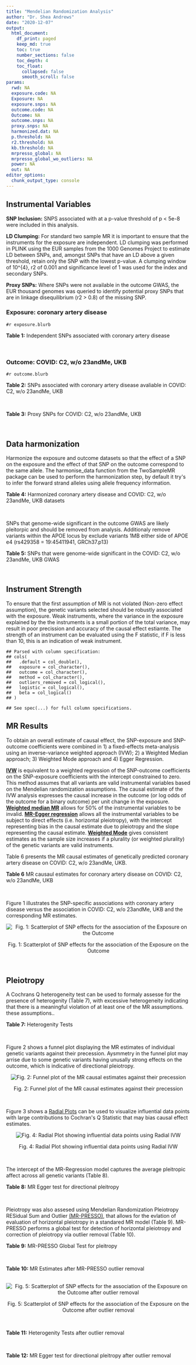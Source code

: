 ```yaml
---
title: "Mendelian Randomization Analysis"
author: "Dr. Shea Andrews"
date: "2020-12-07"
output:
  html_document:
    df_print: paged
    keep_md: true
    toc: true
    number_sections: false
    toc_depth: 4
    toc_float:
      collapsed: false
      smooth_scroll: false
params:
  rwd: NA
  exposure.code: NA
  Exposure: NA
  exposure.snps: NA
  outcome.code: NA
  Outcome: NA
  outcome.snps: NA
  proxy.snps: NA
  harmonized.dat: NA
  p.threshold: NA
  r2.threshold: NA
  kb.threshold: NA
  mrpresso_global: NA
  mrpresso_global_wo_outliers: NA
  power: NA
  out: NA
editor_options:
  chunk_output_type: console
---
```







## Instrumental Variables
**SNP Inclusion:** SNPS associated with at a p-value threshold of p < 5e-8 were included in this analysis.
<br>

**LD Clumping:** For standard two sample MR it is important to ensure that the instruments for the exposure are independent. LD clumping was performed in PLINK using the EUR samples from the 1000 Genomes Project to estimate LD between SNPs, and, amongst SNPs that have an LD above a given threshold, retain only the SNP with the lowest p-value. A clumping window of 10^{4}, r2 of 0.001 and significance level of 1 was used for the index and secondary SNPs.
<br>

**Proxy SNPs:** Where SNPs were not available in the outcome GWAS, the EUR thousand genomes was queried to identify potential proxy SNPs that are in linkage disequilibrium (r2 > 0.8) of the missing SNP.
<br>

### Exposure: coronary artery disease
`#r exposure.blurb`
<br>

**Table 1:** Independent SNPs associated with coronary artery disease
<div data-pagedtable="false">
  <script data-pagedtable-source type="application/json">
{"columns":[{"label":["SNP"],"name":[1],"type":["chr"],"align":["left"]},{"label":["CHROM"],"name":[2],"type":["dbl"],"align":["right"]},{"label":["POS"],"name":[3],"type":["dbl"],"align":["right"]},{"label":["REF"],"name":[4],"type":["chr"],"align":["left"]},{"label":["ALT"],"name":[5],"type":["chr"],"align":["left"]},{"label":["AF"],"name":[6],"type":["dbl"],"align":["right"]},{"label":["BETA"],"name":[7],"type":["dbl"],"align":["right"]},{"label":["SE"],"name":[8],"type":["dbl"],"align":["right"]},{"label":["Z"],"name":[9],"type":["dbl"],"align":["right"]},{"label":["P"],"name":[10],"type":["dbl"],"align":["right"]},{"label":["N"],"name":[11],"type":["dbl"],"align":["right"]},{"label":["TRAIT"],"name":[12],"type":["chr"],"align":["left"]}],"data":[{"1":"rs9970807","2":"1","3":"56965664","4":"C","5":"T","6":"0.084903","7":"-0.125750","8":"0.0166950","9":"-7.532200","10":"5.00e-14","11":"184305","12":"coronary_artery_disease"},{"1":"rs7528419","2":"1","3":"109817192","4":"A","5":"G","6":"0.214180","7":"-0.114530","8":"0.0114820","9":"-9.974740","10":"1.97e-23","11":"184305","12":"coronary_artery_disease"},{"1":"rs6689306","2":"1","3":"154395946","4":"A","5":"G","6":"0.552455","7":"-0.056012","8":"0.0094061","9":"-5.954859","10":"2.60e-09","11":"184305","12":"coronary_artery_disease"},{"1":"rs67180937","2":"1","3":"222823743","4":"T","5":"G","6":"0.663052","7":"0.078807","8":"0.0110551","9":"7.128565","10":"1.01e-12","11":"184305","12":"coronary_artery_disease"},{"1":"rs16986953","2":"2","3":"19942473","4":"G","5":"A","6":"0.104706","7":"0.085160","8":"0.0150265","9":"5.667320","10":"1.45e-08","11":"184305","12":"coronary_artery_disease"},{"1":"rs515135","2":"2","3":"21286057","4":"T","5":"C","6":"0.791985","7":"0.067499","8":"0.0121924","9":"5.536154","10":"3.09e-08","11":"184305","12":"coronary_artery_disease"},{"1":"rs7568458","2":"2","3":"85788175","4":"T","5":"A","6":"0.448518","7":"0.059618","8":"0.0095093","9":"6.269440","10":"3.62e-10","11":"184305","12":"coronary_artery_disease"},{"1":"rs17678683","2":"2","3":"145286559","4":"T","5":"G","6":"0.087681","7":"0.098786","8":"0.0166548","9":"5.931380","10":"3.00e-09","11":"184305","12":"coronary_artery_disease"},{"1":"rs115654617","2":"2","3":"203893999","4":"C","5":"A","6":"0.106962","7":"0.137846","8":"0.0158314","9":"8.707130","10":"3.12e-18","11":"184305","12":"coronary_artery_disease"},{"1":"rs1199338","2":"3","3":"138087467","4":"A","5":"C","6":"0.161866","7":"0.073596","8":"0.0124987","9":"5.888290","10":"3.90e-09","11":"184305","12":"coronary_artery_disease"},{"1":"rs17087335","2":"4","3":"57838583","4":"G","5":"T","6":"0.214637","7":"0.060764","8":"0.0111159","9":"5.466400","10":"4.59e-08","11":"184305","12":"coronary_artery_disease"},{"1":"rs4593108","2":"4","3":"148281001","4":"C","5":"G","6":"0.204651","7":"-0.070830","8":"0.0115558","9":"-6.129390","10":"8.82e-10","11":"184305","12":"coronary_artery_disease"},{"1":"rs9349379","2":"6","3":"12903957","4":"A","5":"G","6":"0.431606","7":"0.131836","8":"0.0096527","9":"13.657900","10":"1.81e-42","11":"184305","12":"coronary_artery_disease"},{"1":"rs56336142","2":"6","3":"39134099","4":"T","5":"C","6":"0.192738","7":"-0.066813","8":"0.0118763","9":"-5.625740","10":"1.85e-08","11":"184305","12":"coronary_artery_disease"},{"1":"rs12202017","2":"6","3":"134173151","4":"A","5":"G","6":"0.300047","7":"-0.066813","8":"0.0099612","9":"-6.707320","10":"1.98e-11","11":"184305","12":"coronary_artery_disease"},{"1":"rs9457927","2":"6","3":"160910282","4":"A","5":"G","6":"0.018743","7":"0.357354","8":"0.0373549","9":"9.566460","10":"1.11e-21","11":"184305","12":"coronary_artery_disease"},{"1":"rs55730499","2":"6","3":"161005610","4":"C","5":"T","6":"0.056243","7":"0.316641","8":"0.0242403","9":"13.062600","10":"5.39e-39","11":"184305","12":"coronary_artery_disease"},{"1":"rs2107595","2":"7","3":"19049388","4":"G","5":"A","6":"0.200470","7":"0.073415","8":"0.0112951","9":"6.499720","10":"8.05e-11","11":"184305","12":"coronary_artery_disease"},{"1":"rs11556924","2":"7","3":"129663496","4":"C","5":"T","6":"0.313325","7":"-0.072569","8":"0.0110605","9":"-6.561100","10":"5.34e-11","11":"184305","12":"coronary_artery_disease"},{"1":"rs3918226","2":"7","3":"150690176","4":"C","5":"T","6":"0.064515","7":"0.133315","8":"0.0221275","9":"6.024860","10":"1.69e-09","11":"184305","12":"coronary_artery_disease"},{"1":"rs2891168","2":"9","3":"22098619","4":"A","5":"G","6":"0.488668","7":"0.193401","8":"0.0091877","9":"21.050000","10":"2.29e-98","11":"184305","12":"coronary_artery_disease"},{"1":"rs2519093","2":"9","3":"136141870","4":"C","5":"T","6":"0.190872","7":"0.079704","8":"0.0117524","9":"6.781930","10":"1.19e-11","11":"184305","12":"coronary_artery_disease"},{"1":"rs2487928","2":"10","3":"30323892","4":"G","5":"A","6":"0.418221","7":"0.062633","8":"0.0095049","9":"6.589550","10":"4.41e-11","11":"184305","12":"coronary_artery_disease"},{"1":"rs1870634","2":"10","3":"44480811","4":"T","5":"G","6":"0.637485","7":"0.075878","8":"0.0097113","9":"7.813372","10":"5.55e-15","11":"184305","12":"coronary_artery_disease"},{"1":"rs1412444","2":"10","3":"91002927","4":"C","5":"T","6":"0.369131","7":"0.066812","8":"0.0096809","9":"6.901420","10":"5.15e-12","11":"184305","12":"coronary_artery_disease"},{"1":"rs11191416","2":"10","3":"104604916","4":"T","5":"G","6":"0.127470","7":"-0.079249","8":"0.0135252","9":"-5.859360","10":"4.65e-09","11":"184305","12":"coronary_artery_disease"},{"1":"rs10840293","2":"11","3":"9751196","4":"G","5":"A","6":"0.549821","7":"0.054714","8":"0.0096190","9":"5.688117","10":"1.28e-08","11":"184305","12":"coronary_artery_disease"},{"1":"rs2128739","2":"11","3":"103673277","4":"A","5":"C","6":"0.676464","7":"-0.065565","8":"0.0100568","9":"-6.519469","10":"7.05e-11","11":"184305","12":"coronary_artery_disease"},{"1":"rs2681472","2":"12","3":"90008959","4":"A","5":"G","6":"0.201306","7":"0.074114","8":"0.0113331","9":"6.539610","10":"6.17e-11","11":"184305","12":"coronary_artery_disease"},{"1":"rs11065979","2":"12","3":"112059557","4":"C","5":"T","6":"0.365499","7":"0.068556","8":"0.0107672","9":"6.367110","10":"1.93e-10","11":"184305","12":"coronary_artery_disease"},{"1":"rs11838776","2":"13","3":"111040681","4":"G","5":"A","6":"0.263277","7":"0.068566","8":"0.0107552","9":"6.375150","10":"1.83e-10","11":"184305","12":"coronary_artery_disease"},{"1":"rs10139550","2":"14","3":"100145710","4":"C","5":"G","6":"0.423033","7":"0.055380","8":"0.0097569","9":"5.675980","10":"1.38e-08","11":"184305","12":"coronary_artery_disease"},{"1":"rs56062135","2":"15","3":"67455630","4":"C","5":"T","6":"0.205729","7":"-0.069743","8":"0.0118937","9":"-5.863860","10":"4.52e-09","11":"184305","12":"coronary_artery_disease"},{"1":"rs4468572","2":"15","3":"79124475","4":"T","5":"C","6":"0.585831","7":"0.077234","8":"0.0095277","9":"8.106259","10":"4.44e-16","11":"184305","12":"coronary_artery_disease"},{"1":"rs8042271","2":"15","3":"89574218","4":"G","5":"A","6":"0.097718","7":"-0.096711","8":"0.0175662","9":"-5.505516","10":"3.68e-08","11":"184305","12":"coronary_artery_disease"},{"1":"rs7212798","2":"17","3":"59013488","4":"T","5":"C","6":"0.146516","7":"0.079961","8":"0.0142216","9":"5.622500","10":"1.88e-08","11":"184305","12":"coronary_artery_disease"},{"1":"rs663129","2":"18","3":"57838401","4":"G","5":"A","6":"0.256835","7":"0.058163","8":"0.0105173","9":"5.530220","10":"3.20e-08","11":"184305","12":"coronary_artery_disease"},{"1":"rs56289821","2":"19","3":"11188247","4":"G","5":"A","6":"0.100378","7":"-0.133610","8":"0.0170415","9":"-7.840270","10":"4.44e-15","11":"184305","12":"coronary_artery_disease"},{"1":"rs4420638","2":"19","3":"45422946","4":"A","5":"G","6":"0.166036","7":"0.091906","8":"0.0140977","9":"6.519220","10":"7.07e-11","11":"184305","12":"coronary_artery_disease"},{"1":"rs28451064","2":"21","3":"35593827","4":"G","5":"A","6":"0.121186","7":"0.127571","8":"0.0159520","9":"7.997180","10":"1.33e-15","11":"184305","12":"coronary_artery_disease"},{"1":"rs180803","2":"22","3":"24658858","4":"G","5":"T","6":"0.029268","7":"-0.180923","8":"0.0283062","9":"-6.391639","10":"1.64e-10","11":"184305","12":"coronary_artery_disease"}],"options":{"columns":{"min":{},"max":[10]},"rows":{"min":[10],"max":[10]},"pages":{}}}
  </script>
</div>
<br>

### Outcome: COVID: C2, w/o 23andMe, UKB
`#r outcome.blurb`
<br>

**Table 2:** SNPs associated with coronary artery disease avaliable in COVID: C2, w/o 23andMe, UKB
<div data-pagedtable="false">
  <script data-pagedtable-source type="application/json">
{"columns":[{"label":["SNP"],"name":[1],"type":["chr"],"align":["left"]},{"label":["CHROM"],"name":[2],"type":["dbl"],"align":["right"]},{"label":["POS"],"name":[3],"type":["dbl"],"align":["right"]},{"label":["REF"],"name":[4],"type":["chr"],"align":["left"]},{"label":["ALT"],"name":[5],"type":["chr"],"align":["left"]},{"label":["AF"],"name":[6],"type":["dbl"],"align":["right"]},{"label":["BETA"],"name":[7],"type":["dbl"],"align":["right"]},{"label":["SE"],"name":[8],"type":["dbl"],"align":["right"]},{"label":["Z"],"name":[9],"type":["dbl"],"align":["right"]},{"label":["P"],"name":[10],"type":["dbl"],"align":["right"]},{"label":["N"],"name":[11],"type":["dbl"],"align":["right"]},{"label":["TRAIT"],"name":[12],"type":["chr"],"align":["left"]}],"data":[{"1":"rs9970807","2":"1","3":"56965664","4":"C","5":"T","6":"0.09998","7":"-0.00433550","8":"0.026720","9":"-0.16225674","10":"0.871100","11":"926803","12":"covid_vs._population__eur_w/o_23andMe__ukbb"},{"1":"rs7528419","2":"1","3":"109817192","4":"A","5":"G","6":"0.22330","7":"0.00671750","8":"0.018635","9":"0.36047760","10":"0.718500","11":"926803","12":"covid_vs._population__eur_w/o_23andMe__ukbb"},{"1":"rs6689306","2":"1","3":"154395946","4":"A","5":"G","6":"0.56140","7":"-0.00652460","8":"0.016886","9":"-0.38639109","10":"0.699200","11":"911128","12":"covid_vs._population__eur_w/o_23andMe__ukbb"},{"1":"rs67180937","2":"1","3":"222823743","4":"T","5":"G","6":"0.70220","7":"0.02084900","8":"0.021315","9":"0.97813746","10":"0.328000","11":"258678","12":"covid_vs._population__eur_w/o_23andMe__ukbb"},{"1":"rs16986953","2":"2","3":"19942473","4":"G","5":"A","6":"0.07599","7":"-0.00916710","8":"0.029535","9":"-0.31038090","10":"0.756300","11":"926803","12":"covid_vs._population__eur_w/o_23andMe__ukbb"},{"1":"rs515135","2":"2","3":"21286057","4":"T","5":"C","6":"0.81800","7":"-0.00400200","8":"0.021125","9":"-0.18944379","10":"0.849700","11":"916747","12":"covid_vs._population__eur_w/o_23andMe__ukbb"},{"1":"rs7568458","2":"2","3":"85788175","4":"T","5":"A","6":"0.44460","7":"-0.02629400","8":"0.015435","9":"-1.70353094","10":"0.088460","11":"926802","12":"covid_vs._population__eur_w/o_23andMe__ukbb"},{"1":"rs17678683","2":"2","3":"145286559","4":"T","5":"G","6":"0.10840","7":"-0.01122300","8":"0.026495","9":"-0.42358936","10":"0.671900","11":"927103","12":"covid_vs._population__eur_w/o_23andMe__ukbb"},{"1":"rs115654617","2":"2","3":"203893999","4":"C","5":"A","6":"0.12830","7":"0.01329900","8":"0.022832","9":"0.58247197","10":"0.560200","11":"927103","12":"covid_vs._population__eur_w/o_23andMe__ukbb"},{"1":"rs1199338","2":"3","3":"138087467","4":"A","5":"C","6":"0.16320","7":"0.02135300","8":"0.020860","9":"1.02363375","10":"0.306000","11":"926803","12":"covid_vs._population__eur_w/o_23andMe__ukbb"},{"1":"rs17087335","2":"4","3":"57838583","4":"G","5":"T","6":"0.21790","7":"0.03326200","8":"0.019319","9":"1.72172473","10":"0.085120","11":"926803","12":"covid_vs._population__eur_w/o_23andMe__ukbb"},{"1":"rs4593108","2":"4","3":"148281001","4":"C","5":"G","6":"0.18230","7":"-0.02660700","8":"0.022043","9":"-1.20704986","10":"0.227400","11":"916747","12":"covid_vs._population__eur_w/o_23andMe__ukbb"},{"1":"rs9349379","2":"6","3":"12903957","4":"A","5":"G","6":"0.42530","7":"-0.01269600","8":"0.015603","9":"-0.81368968","10":"0.415900","11":"926803","12":"covid_vs._population__eur_w/o_23andMe__ukbb"},{"1":"rs56336142","2":"6","3":"39134099","4":"T","5":"C","6":"0.23370","7":"-0.03217900","8":"0.020365","9":"-1.58011294","10":"0.114100","11":"916745","12":"covid_vs._population__eur_w/o_23andMe__ukbb"},{"1":"rs12202017","2":"6","3":"134173151","4":"A","5":"G","6":"0.26450","7":"-0.02044300","8":"0.020231","9":"-1.01047897","10":"0.312300","11":"907627","12":"covid_vs._population__eur_w/o_23andMe__ukbb"},{"1":"rs9457927","2":"6","3":"160910282","4":"A","5":"G","6":"0.02767","7":"0.07692000","8":"0.066226","9":"1.16147737","10":"0.245400","11":"916083","12":"covid_vs._population__eur_w/o_23andMe__ukbb"},{"1":"rs55730499","2":"6","3":"161005610","4":"C","5":"T","6":"0.06955","7":"-0.03579400","8":"0.031338","9":"-1.14219159","10":"0.253400","11":"927103","12":"covid_vs._population__eur_w/o_23andMe__ukbb"},{"1":"rs2107595","2":"7","3":"19049388","4":"G","5":"A","6":"0.18300","7":"0.01880600","8":"0.023858","9":"0.78824713","10":"0.430600","11":"907627","12":"covid_vs._population__eur_w/o_23andMe__ukbb"},{"1":"rs11556924","2":"7","3":"129663496","4":"C","5":"T","6":"0.35890","7":"-0.03399800","8":"0.015810","9":"-2.15041113","10":"0.031520","11":"926803","12":"covid_vs._population__eur_w/o_23andMe__ukbb"},{"1":"rs3918226","2":"7","3":"150690176","4":"C","5":"T","6":"0.08830","7":"0.00724560","8":"0.029881","9":"0.24248184","10":"0.808400","11":"916747","12":"covid_vs._population__eur_w/o_23andMe__ukbb"},{"1":"rs2891168","2":"9","3":"22098619","4":"A","5":"G","6":"0.45490","7":"0.00267460","8":"0.015357","9":"0.17416162","10":"0.861700","11":"926803","12":"covid_vs._population__eur_w/o_23andMe__ukbb"},{"1":"rs2519093","2":"9","3":"136141870","4":"C","5":"T","6":"0.18290","7":"0.07509800","8":"0.021096","9":"3.55982000","10":"0.000371","11":"911350","12":"covid_vs._population__eur_w/o_23andMe__ukbb"},{"1":"rs2487928","2":"10","3":"30323892","4":"G","5":"A","6":"0.45640","7":"-0.00093731","8":"0.016610","9":"-0.05643046","10":"0.955000","11":"916747","12":"covid_vs._population__eur_w/o_23andMe__ukbb"},{"1":"rs1870634","2":"10","3":"44480811","4":"T","5":"G","6":"0.67390","7":"0.00250630","8":"0.016369","9":"0.15311259","10":"0.878300","11":"927103","12":"covid_vs._population__eur_w/o_23andMe__ukbb"},{"1":"rs1412444","2":"10","3":"91002927","4":"C","5":"T","6":"0.37050","7":"0.00525240","8":"0.016143","9":"0.32536703","10":"0.744900","11":"926803","12":"covid_vs._population__eur_w/o_23andMe__ukbb"},{"1":"rs11191416","2":"10","3":"104604916","4":"T","5":"G","6":"0.11030","7":"-0.02605300","8":"0.027892","9":"-0.93406712","10":"0.350300","11":"917683","12":"covid_vs._population__eur_w/o_23andMe__ukbb"},{"1":"rs10840293","2":"11","3":"9751196","4":"G","5":"A","6":"0.59850","7":"0.03900300","8":"0.018575","9":"2.09975774","10":"0.035750","11":"907627","12":"covid_vs._population__eur_w/o_23andMe__ukbb"},{"1":"rs2128739","2":"11","3":"103673277","4":"A","5":"C","6":"0.73870","7":"0.00956740","8":"0.017128","9":"0.55858244","10":"0.576400","11":"926803","12":"covid_vs._population__eur_w/o_23andMe__ukbb"},{"1":"rs2681472","2":"12","3":"90008959","4":"A","5":"G","6":"0.15290","7":"-0.02029400","8":"0.020427","9":"-0.99348901","10":"0.320500","11":"926803","12":"covid_vs._population__eur_w/o_23andMe__ukbb"},{"1":"rs11065979","2":"12","3":"112059557","4":"C","5":"T","6":"0.39630","7":"-0.02148100","8":"0.016947","9":"-1.26753998","10":"0.205000","11":"916747","12":"covid_vs._population__eur_w/o_23andMe__ukbb"},{"1":"rs11838776","2":"13","3":"111040681","4":"G","5":"A","6":"0.28360","7":"-0.01189000","8":"0.020104","9":"-0.59142459","10":"0.554300","11":"907627","12":"covid_vs._population__eur_w/o_23andMe__ukbb"},{"1":"rs10139550","2":"14","3":"100145710","4":"C","5":"G","6":"0.43770","7":"-0.01170200","8":"0.016637","9":"-0.70337200","10":"0.481800","11":"916747","12":"covid_vs._population__eur_w/o_23andMe__ukbb"},{"1":"rs56062135","2":"15","3":"67455630","4":"C","5":"T","6":"0.24930","7":"-0.00226420","8":"0.019382","9":"-0.11681973","10":"0.907000","11":"917683","12":"covid_vs._population__eur_w/o_23andMe__ukbb"},{"1":"rs4468572","2":"15","3":"79124475","4":"T","5":"C","6":"0.61020","7":"0.01942700","8":"0.016756","9":"1.15940559","10":"0.246300","11":"916747","12":"covid_vs._population__eur_w/o_23andMe__ukbb"},{"1":"rs8042271","2":"15","3":"89574218","4":"G","5":"A","6":"0.08793","7":"-0.00597310","8":"0.039110","9":"-0.15272565","10":"0.878600","11":"916747","12":"covid_vs._population__eur_w/o_23andMe__ukbb"},{"1":"rs7212798","2":"17","3":"59013488","4":"T","5":"C","6":"0.15570","7":"-0.00707320","8":"0.028327","9":"-0.24969817","10":"0.802800","11":"729844","12":"covid_vs._population__eur_w/o_23andMe__ukbb"},{"1":"rs663129","2":"18","3":"57838401","4":"G","5":"A","6":"0.22590","7":"0.00574010","8":"0.018125","9":"0.31669517","10":"0.751500","11":"926139","12":"covid_vs._population__eur_w/o_23andMe__ukbb"},{"1":"rs56289821","2":"19","3":"11188247","4":"G","5":"A","6":"0.10890","7":"-0.02278800","8":"0.024113","9":"-0.94505039","10":"0.344600","11":"927103","12":"covid_vs._population__eur_w/o_23andMe__ukbb"},{"1":"rs4420638","2":"19","3":"45422946","4":"A","5":"G","6":"0.21640","7":"-0.00067657","8":"0.020050","9":"-0.03374414","10":"0.973100","11":"926803","12":"covid_vs._population__eur_w/o_23andMe__ukbb"},{"1":"rs28451064","2":"21","3":"35593827","4":"G","5":"A","6":"0.14640","7":"-0.03034600","8":"0.025284","9":"-1.20020566","10":"0.230100","11":"916747","12":"covid_vs._population__eur_w/o_23andMe__ukbb"},{"1":"rs180803","2":"NA","3":"NA","4":"NA","5":"NA","6":"NA","7":"NA","8":"NA","9":"NA","10":"NA","11":"NA","12":"NA"}],"options":{"columns":{"min":{},"max":[10]},"rows":{"min":[10],"max":[10]},"pages":{}}}
  </script>
</div>
<br>

**Table 3:** Proxy SNPs for COVID: C2, w/o 23andMe, UKB
<div data-pagedtable="false">
  <script data-pagedtable-source type="application/json">
{"columns":[{"label":["target_snp"],"name":[1],"type":["chr"],"align":["left"]},{"label":["proxy_snp"],"name":[2],"type":["chr"],"align":["left"]},{"label":["ld.r2"],"name":[3],"type":["dbl"],"align":["right"]},{"label":["Dprime"],"name":[4],"type":["dbl"],"align":["right"]},{"label":["PHASE"],"name":[5],"type":["chr"],"align":["left"]},{"label":["X12"],"name":[6],"type":["lgl"],"align":["right"]},{"label":["CHROM"],"name":[7],"type":["dbl"],"align":["right"]},{"label":["POS"],"name":[8],"type":["dbl"],"align":["right"]},{"label":["REF.proxy"],"name":[9],"type":["lgl"],"align":["right"]},{"label":["ALT.proxy"],"name":[10],"type":["chr"],"align":["left"]},{"label":["AF"],"name":[11],"type":["dbl"],"align":["right"]},{"label":["BETA"],"name":[12],"type":["dbl"],"align":["right"]},{"label":["SE"],"name":[13],"type":["dbl"],"align":["right"]},{"label":["Z"],"name":[14],"type":["dbl"],"align":["right"]},{"label":["P"],"name":[15],"type":["dbl"],"align":["right"]},{"label":["N"],"name":[16],"type":["dbl"],"align":["right"]},{"label":["TRAIT"],"name":[17],"type":["chr"],"align":["left"]},{"label":["ref"],"name":[18],"type":["lgl"],"align":["right"]},{"label":["ref.proxy"],"name":[19],"type":["chr"],"align":["left"]},{"label":["alt"],"name":[20],"type":["chr"],"align":["left"]},{"label":["alt.proxy"],"name":[21],"type":["lgl"],"align":["right"]},{"label":["ALT"],"name":[22],"type":["lgl"],"align":["right"]},{"label":["REF"],"name":[23],"type":["chr"],"align":["left"]},{"label":["proxy.outcome"],"name":[24],"type":["lgl"],"align":["right"]}],"data":[{"1":"rs180803","2":"rs5760293","3":"1","4":"1","5":"TG/GT","6":"NA","7":"22","8":"24662171","9":"TRUE","10":"G","11":"0.01855","12":"0.052055","13":"0.079406","14":"0.655555","15":"0.5121","16":"904974","17":"covid_vs._population__eur_w/o_23andMe__ukbb","18":"TRUE","19":"G","20":"G","21":"TRUE","22":"TRUE","23":"G","24":"TRUE"}],"options":{"columns":{"min":{},"max":[10]},"rows":{"min":[10],"max":[10]},"pages":{}}}
  </script>
</div>
<br>

## Data harmonization
Harmonize the exposure and outcome datasets so that the effect of a SNP on the exposure and the effect of that SNP on the outcome correspond to the same allele. The harmonise_data function from the TwoSampleMR package can be used to perform the harmonization step, by default it try's to infer the forward strand alleles using allele frequency information.
<br>

**Table 4:** Harmonized coronary artery disease and COVID: C2, w/o 23andMe, UKB datasets
<div data-pagedtable="false">
  <script data-pagedtable-source type="application/json">
{"columns":[{"label":["SNP"],"name":[1],"type":["chr"],"align":["left"]},{"label":["effect_allele.exposure"],"name":[2],"type":["chr"],"align":["left"]},{"label":["other_allele.exposure"],"name":[3],"type":["chr"],"align":["left"]},{"label":["effect_allele.outcome"],"name":[4],"type":["chr"],"align":["left"]},{"label":["other_allele.outcome"],"name":[5],"type":["chr"],"align":["left"]},{"label":["beta.exposure"],"name":[6],"type":["dbl"],"align":["right"]},{"label":["beta.outcome"],"name":[7],"type":["dbl"],"align":["right"]},{"label":["eaf.exposure"],"name":[8],"type":["dbl"],"align":["right"]},{"label":["eaf.outcome"],"name":[9],"type":["dbl"],"align":["right"]},{"label":["remove"],"name":[10],"type":["lgl"],"align":["right"]},{"label":["palindromic"],"name":[11],"type":["lgl"],"align":["right"]},{"label":["ambiguous"],"name":[12],"type":["lgl"],"align":["right"]},{"label":["id.outcome"],"name":[13],"type":["chr"],"align":["left"]},{"label":["chr.outcome"],"name":[14],"type":["dbl"],"align":["right"]},{"label":["pos.outcome"],"name":[15],"type":["dbl"],"align":["right"]},{"label":["se.outcome"],"name":[16],"type":["dbl"],"align":["right"]},{"label":["z.outcome"],"name":[17],"type":["dbl"],"align":["right"]},{"label":["pval.outcome"],"name":[18],"type":["dbl"],"align":["right"]},{"label":["samplesize.outcome"],"name":[19],"type":["dbl"],"align":["right"]},{"label":["outcome"],"name":[20],"type":["chr"],"align":["left"]},{"label":["mr_keep.outcome"],"name":[21],"type":["lgl"],"align":["right"]},{"label":["pval_origin.outcome"],"name":[22],"type":["chr"],"align":["left"]},{"label":["chr.exposure"],"name":[23],"type":["dbl"],"align":["right"]},{"label":["pos.exposure"],"name":[24],"type":["dbl"],"align":["right"]},{"label":["se.exposure"],"name":[25],"type":["dbl"],"align":["right"]},{"label":["z.exposure"],"name":[26],"type":["dbl"],"align":["right"]},{"label":["pval.exposure"],"name":[27],"type":["dbl"],"align":["right"]},{"label":["samplesize.exposure"],"name":[28],"type":["dbl"],"align":["right"]},{"label":["exposure"],"name":[29],"type":["chr"],"align":["left"]},{"label":["mr_keep.exposure"],"name":[30],"type":["lgl"],"align":["right"]},{"label":["pval_origin.exposure"],"name":[31],"type":["chr"],"align":["left"]},{"label":["id.exposure"],"name":[32],"type":["chr"],"align":["left"]},{"label":["action"],"name":[33],"type":["dbl"],"align":["right"]},{"label":["mr_keep"],"name":[34],"type":["lgl"],"align":["right"]},{"label":["pt"],"name":[35],"type":["dbl"],"align":["right"]},{"label":["pleitropy_keep"],"name":[36],"type":["lgl"],"align":["right"]},{"label":["mrpresso_RSSobs"],"name":[37],"type":["lgl"],"align":["right"]},{"label":["mrpresso_pval"],"name":[38],"type":["lgl"],"align":["right"]},{"label":["mrpresso_keep"],"name":[39],"type":["lgl"],"align":["right"]}],"data":[{"1":"rs10139550","2":"G","3":"C","4":"G","5":"C","6":"0.055380","7":"-0.01170200","8":"0.423033","9":"0.43770","10":"FALSE","11":"TRUE","12":"TRUE","13":"LicXkl","14":"14","15":"100145710","16":"0.016637","17":"-0.70337200","18":"0.481800","19":"916747","20":"covidhgi2020anaC2v4eurwoukbb","21":"TRUE","22":"reported","23":"14","24":"100145710","25":"0.0097569","26":"5.675980","27":"1.38e-08","28":"184305","29":"Nikpay2015cad","30":"TRUE","31":"reported","32":"HePmzS","33":"2","34":"FALSE","35":"5e-08","36":"TRUE","37":"NA","38":"NA","39":"NA"},{"1":"rs10840293","2":"A","3":"G","4":"A","5":"G","6":"0.054714","7":"0.03900300","8":"0.549821","9":"0.59850","10":"FALSE","11":"FALSE","12":"FALSE","13":"LicXkl","14":"11","15":"9751196","16":"0.018575","17":"2.09975774","18":"0.035750","19":"907627","20":"covidhgi2020anaC2v4eurwoukbb","21":"TRUE","22":"reported","23":"11","24":"9751196","25":"0.0096190","26":"5.688117","27":"1.28e-08","28":"184305","29":"Nikpay2015cad","30":"TRUE","31":"reported","32":"HePmzS","33":"2","34":"TRUE","35":"5e-08","36":"TRUE","37":"NA","38":"NA","39":"TRUE"},{"1":"rs11065979","2":"T","3":"C","4":"T","5":"C","6":"0.068556","7":"-0.02148100","8":"0.365499","9":"0.39630","10":"FALSE","11":"FALSE","12":"FALSE","13":"LicXkl","14":"12","15":"112059557","16":"0.016947","17":"-1.26753998","18":"0.205000","19":"916747","20":"covidhgi2020anaC2v4eurwoukbb","21":"TRUE","22":"reported","23":"12","24":"112059557","25":"0.0107672","26":"6.367110","27":"1.93e-10","28":"184305","29":"Nikpay2015cad","30":"TRUE","31":"reported","32":"HePmzS","33":"2","34":"TRUE","35":"5e-08","36":"TRUE","37":"NA","38":"NA","39":"TRUE"},{"1":"rs11191416","2":"G","3":"T","4":"G","5":"T","6":"-0.079249","7":"-0.02605300","8":"0.127470","9":"0.11030","10":"FALSE","11":"FALSE","12":"FALSE","13":"LicXkl","14":"10","15":"104604916","16":"0.027892","17":"-0.93406712","18":"0.350300","19":"917683","20":"covidhgi2020anaC2v4eurwoukbb","21":"TRUE","22":"reported","23":"10","24":"104604916","25":"0.0135252","26":"-5.859360","27":"4.65e-09","28":"184305","29":"Nikpay2015cad","30":"TRUE","31":"reported","32":"HePmzS","33":"2","34":"TRUE","35":"5e-08","36":"TRUE","37":"NA","38":"NA","39":"TRUE"},{"1":"rs11556924","2":"T","3":"C","4":"T","5":"C","6":"-0.072569","7":"-0.03399800","8":"0.313325","9":"0.35890","10":"FALSE","11":"FALSE","12":"FALSE","13":"LicXkl","14":"7","15":"129663496","16":"0.015810","17":"-2.15041113","18":"0.031520","19":"926803","20":"covidhgi2020anaC2v4eurwoukbb","21":"TRUE","22":"reported","23":"7","24":"129663496","25":"0.0110605","26":"-6.561100","27":"5.34e-11","28":"184305","29":"Nikpay2015cad","30":"TRUE","31":"reported","32":"HePmzS","33":"2","34":"TRUE","35":"5e-08","36":"TRUE","37":"NA","38":"NA","39":"TRUE"},{"1":"rs115654617","2":"A","3":"C","4":"A","5":"C","6":"0.137846","7":"0.01329900","8":"0.106962","9":"0.12830","10":"FALSE","11":"FALSE","12":"FALSE","13":"LicXkl","14":"2","15":"203893999","16":"0.022832","17":"0.58247197","18":"0.560200","19":"927103","20":"covidhgi2020anaC2v4eurwoukbb","21":"TRUE","22":"reported","23":"2","24":"203893999","25":"0.0158314","26":"8.707130","27":"3.12e-18","28":"184305","29":"Nikpay2015cad","30":"TRUE","31":"reported","32":"HePmzS","33":"2","34":"TRUE","35":"5e-08","36":"TRUE","37":"NA","38":"NA","39":"TRUE"},{"1":"rs11838776","2":"A","3":"G","4":"A","5":"G","6":"0.068566","7":"-0.01189000","8":"0.263277","9":"0.28360","10":"FALSE","11":"FALSE","12":"FALSE","13":"LicXkl","14":"13","15":"111040681","16":"0.020104","17":"-0.59142459","18":"0.554300","19":"907627","20":"covidhgi2020anaC2v4eurwoukbb","21":"TRUE","22":"reported","23":"13","24":"111040681","25":"0.0107552","26":"6.375150","27":"1.83e-10","28":"184305","29":"Nikpay2015cad","30":"TRUE","31":"reported","32":"HePmzS","33":"2","34":"TRUE","35":"5e-08","36":"TRUE","37":"NA","38":"NA","39":"TRUE"},{"1":"rs1199338","2":"C","3":"A","4":"C","5":"A","6":"0.073596","7":"0.02135300","8":"0.161866","9":"0.16320","10":"FALSE","11":"FALSE","12":"FALSE","13":"LicXkl","14":"3","15":"138087467","16":"0.020860","17":"1.02363375","18":"0.306000","19":"926803","20":"covidhgi2020anaC2v4eurwoukbb","21":"TRUE","22":"reported","23":"3","24":"138087467","25":"0.0124987","26":"5.888290","27":"3.90e-09","28":"184305","29":"Nikpay2015cad","30":"TRUE","31":"reported","32":"HePmzS","33":"2","34":"TRUE","35":"5e-08","36":"TRUE","37":"NA","38":"NA","39":"TRUE"},{"1":"rs12202017","2":"G","3":"A","4":"G","5":"A","6":"-0.066813","7":"-0.02044300","8":"0.300047","9":"0.26450","10":"FALSE","11":"FALSE","12":"FALSE","13":"LicXkl","14":"6","15":"134173151","16":"0.020231","17":"-1.01047897","18":"0.312300","19":"907627","20":"covidhgi2020anaC2v4eurwoukbb","21":"TRUE","22":"reported","23":"6","24":"134173151","25":"0.0099612","26":"-6.707320","27":"1.98e-11","28":"184305","29":"Nikpay2015cad","30":"TRUE","31":"reported","32":"HePmzS","33":"2","34":"TRUE","35":"5e-08","36":"TRUE","37":"NA","38":"NA","39":"TRUE"},{"1":"rs1412444","2":"T","3":"C","4":"T","5":"C","6":"0.066812","7":"0.00525240","8":"0.369131","9":"0.37050","10":"FALSE","11":"FALSE","12":"FALSE","13":"LicXkl","14":"10","15":"91002927","16":"0.016143","17":"0.32536703","18":"0.744900","19":"926803","20":"covidhgi2020anaC2v4eurwoukbb","21":"TRUE","22":"reported","23":"10","24":"91002927","25":"0.0096809","26":"6.901420","27":"5.15e-12","28":"184305","29":"Nikpay2015cad","30":"TRUE","31":"reported","32":"HePmzS","33":"2","34":"TRUE","35":"5e-08","36":"TRUE","37":"NA","38":"NA","39":"TRUE"},{"1":"rs16986953","2":"A","3":"G","4":"A","5":"G","6":"0.085160","7":"-0.00916710","8":"0.104706","9":"0.07599","10":"FALSE","11":"FALSE","12":"FALSE","13":"LicXkl","14":"2","15":"19942473","16":"0.029535","17":"-0.31038090","18":"0.756300","19":"926803","20":"covidhgi2020anaC2v4eurwoukbb","21":"TRUE","22":"reported","23":"2","24":"19942473","25":"0.0150265","26":"5.667320","27":"1.45e-08","28":"184305","29":"Nikpay2015cad","30":"TRUE","31":"reported","32":"HePmzS","33":"2","34":"TRUE","35":"5e-08","36":"TRUE","37":"NA","38":"NA","39":"TRUE"},{"1":"rs17087335","2":"T","3":"G","4":"T","5":"G","6":"0.060764","7":"0.03326200","8":"0.214637","9":"0.21790","10":"FALSE","11":"FALSE","12":"FALSE","13":"LicXkl","14":"4","15":"57838583","16":"0.019319","17":"1.72172473","18":"0.085120","19":"926803","20":"covidhgi2020anaC2v4eurwoukbb","21":"TRUE","22":"reported","23":"4","24":"57838583","25":"0.0111159","26":"5.466400","27":"4.59e-08","28":"184305","29":"Nikpay2015cad","30":"TRUE","31":"reported","32":"HePmzS","33":"2","34":"TRUE","35":"5e-08","36":"TRUE","37":"NA","38":"NA","39":"TRUE"},{"1":"rs17678683","2":"G","3":"T","4":"G","5":"T","6":"0.098786","7":"-0.01122300","8":"0.087681","9":"0.10840","10":"FALSE","11":"FALSE","12":"FALSE","13":"LicXkl","14":"2","15":"145286559","16":"0.026495","17":"-0.42358936","18":"0.671900","19":"927103","20":"covidhgi2020anaC2v4eurwoukbb","21":"TRUE","22":"reported","23":"2","24":"145286559","25":"0.0166548","26":"5.931380","27":"3.00e-09","28":"184305","29":"Nikpay2015cad","30":"TRUE","31":"reported","32":"HePmzS","33":"2","34":"TRUE","35":"5e-08","36":"TRUE","37":"NA","38":"NA","39":"TRUE"},{"1":"rs180803","2":"T","3":"G","4":"T","5":"G","6":"-0.180923","7":"0.05205500","8":"0.029268","9":"0.01855","10":"FALSE","11":"FALSE","12":"FALSE","13":"LicXkl","14":"22","15":"24662171","16":"0.079406","17":"0.65555500","18":"0.512100","19":"904974","20":"covidhgi2020anaC2v4eurwoukbb","21":"TRUE","22":"reported","23":"22","24":"24658858","25":"0.0283062","26":"-6.391639","27":"1.64e-10","28":"184305","29":"Nikpay2015cad","30":"TRUE","31":"reported","32":"HePmzS","33":"2","34":"TRUE","35":"5e-08","36":"TRUE","37":"NA","38":"NA","39":"TRUE"},{"1":"rs1870634","2":"G","3":"T","4":"G","5":"T","6":"0.075878","7":"0.00250630","8":"0.637485","9":"0.67390","10":"FALSE","11":"FALSE","12":"FALSE","13":"LicXkl","14":"10","15":"44480811","16":"0.016369","17":"0.15311259","18":"0.878300","19":"927103","20":"covidhgi2020anaC2v4eurwoukbb","21":"TRUE","22":"reported","23":"10","24":"44480811","25":"0.0097113","26":"7.813372","27":"5.55e-15","28":"184305","29":"Nikpay2015cad","30":"TRUE","31":"reported","32":"HePmzS","33":"2","34":"TRUE","35":"5e-08","36":"TRUE","37":"NA","38":"NA","39":"TRUE"},{"1":"rs2107595","2":"A","3":"G","4":"A","5":"G","6":"0.073415","7":"0.01880600","8":"0.200470","9":"0.18300","10":"FALSE","11":"FALSE","12":"FALSE","13":"LicXkl","14":"7","15":"19049388","16":"0.023858","17":"0.78824713","18":"0.430600","19":"907627","20":"covidhgi2020anaC2v4eurwoukbb","21":"TRUE","22":"reported","23":"7","24":"19049388","25":"0.0112951","26":"6.499720","27":"8.05e-11","28":"184305","29":"Nikpay2015cad","30":"TRUE","31":"reported","32":"HePmzS","33":"2","34":"TRUE","35":"5e-08","36":"TRUE","37":"NA","38":"NA","39":"TRUE"},{"1":"rs2128739","2":"C","3":"A","4":"C","5":"A","6":"-0.065565","7":"0.00956740","8":"0.676464","9":"0.73870","10":"FALSE","11":"FALSE","12":"FALSE","13":"LicXkl","14":"11","15":"103673277","16":"0.017128","17":"0.55858244","18":"0.576400","19":"926803","20":"covidhgi2020anaC2v4eurwoukbb","21":"TRUE","22":"reported","23":"11","24":"103673277","25":"0.0100568","26":"-6.519469","27":"7.05e-11","28":"184305","29":"Nikpay2015cad","30":"TRUE","31":"reported","32":"HePmzS","33":"2","34":"TRUE","35":"5e-08","36":"TRUE","37":"NA","38":"NA","39":"TRUE"},{"1":"rs2487928","2":"A","3":"G","4":"A","5":"G","6":"0.062633","7":"-0.00093731","8":"0.418221","9":"0.45640","10":"FALSE","11":"FALSE","12":"FALSE","13":"LicXkl","14":"10","15":"30323892","16":"0.016610","17":"-0.05643046","18":"0.955000","19":"916747","20":"covidhgi2020anaC2v4eurwoukbb","21":"TRUE","22":"reported","23":"10","24":"30323892","25":"0.0095049","26":"6.589550","27":"4.41e-11","28":"184305","29":"Nikpay2015cad","30":"TRUE","31":"reported","32":"HePmzS","33":"2","34":"TRUE","35":"5e-08","36":"TRUE","37":"NA","38":"NA","39":"TRUE"},{"1":"rs2519093","2":"T","3":"C","4":"T","5":"C","6":"0.079704","7":"0.07509800","8":"0.190872","9":"0.18290","10":"FALSE","11":"FALSE","12":"FALSE","13":"LicXkl","14":"9","15":"136141870","16":"0.021096","17":"3.55982000","18":"0.000371","19":"911350","20":"covidhgi2020anaC2v4eurwoukbb","21":"TRUE","22":"reported","23":"9","24":"136141870","25":"0.0117524","26":"6.781930","27":"1.19e-11","28":"184305","29":"Nikpay2015cad","30":"TRUE","31":"reported","32":"HePmzS","33":"2","34":"TRUE","35":"5e-08","36":"TRUE","37":"NA","38":"NA","39":"TRUE"},{"1":"rs2681472","2":"G","3":"A","4":"G","5":"A","6":"0.074114","7":"-0.02029400","8":"0.201306","9":"0.15290","10":"FALSE","11":"FALSE","12":"FALSE","13":"LicXkl","14":"12","15":"90008959","16":"0.020427","17":"-0.99348901","18":"0.320500","19":"926803","20":"covidhgi2020anaC2v4eurwoukbb","21":"TRUE","22":"reported","23":"12","24":"90008959","25":"0.0113331","26":"6.539610","27":"6.17e-11","28":"184305","29":"Nikpay2015cad","30":"TRUE","31":"reported","32":"HePmzS","33":"2","34":"TRUE","35":"5e-08","36":"TRUE","37":"NA","38":"NA","39":"TRUE"},{"1":"rs28451064","2":"A","3":"G","4":"A","5":"G","6":"0.127571","7":"-0.03034600","8":"0.121186","9":"0.14640","10":"FALSE","11":"FALSE","12":"FALSE","13":"LicXkl","14":"21","15":"35593827","16":"0.025284","17":"-1.20020566","18":"0.230100","19":"916747","20":"covidhgi2020anaC2v4eurwoukbb","21":"TRUE","22":"reported","23":"21","24":"35593827","25":"0.0159520","26":"7.997180","27":"1.33e-15","28":"184305","29":"Nikpay2015cad","30":"TRUE","31":"reported","32":"HePmzS","33":"2","34":"TRUE","35":"5e-08","36":"TRUE","37":"NA","38":"NA","39":"TRUE"},{"1":"rs2891168","2":"G","3":"A","4":"G","5":"A","6":"0.193401","7":"0.00267460","8":"0.488668","9":"0.45490","10":"FALSE","11":"FALSE","12":"FALSE","13":"LicXkl","14":"9","15":"22098619","16":"0.015357","17":"0.17416162","18":"0.861700","19":"926803","20":"covidhgi2020anaC2v4eurwoukbb","21":"TRUE","22":"reported","23":"9","24":"22098619","25":"0.0091877","26":"21.050000","27":"2.29e-98","28":"184305","29":"Nikpay2015cad","30":"TRUE","31":"reported","32":"HePmzS","33":"2","34":"TRUE","35":"5e-08","36":"TRUE","37":"NA","38":"NA","39":"TRUE"},{"1":"rs3918226","2":"T","3":"C","4":"T","5":"C","6":"0.133315","7":"0.00724560","8":"0.064515","9":"0.08830","10":"FALSE","11":"FALSE","12":"FALSE","13":"LicXkl","14":"7","15":"150690176","16":"0.029881","17":"0.24248184","18":"0.808400","19":"916747","20":"covidhgi2020anaC2v4eurwoukbb","21":"TRUE","22":"reported","23":"7","24":"150690176","25":"0.0221275","26":"6.024860","27":"1.69e-09","28":"184305","29":"Nikpay2015cad","30":"TRUE","31":"reported","32":"HePmzS","33":"2","34":"TRUE","35":"5e-08","36":"TRUE","37":"NA","38":"NA","39":"TRUE"},{"1":"rs4420638","2":"G","3":"A","4":"G","5":"A","6":"0.091906","7":"-0.00067657","8":"0.166036","9":"0.21640","10":"FALSE","11":"FALSE","12":"FALSE","13":"LicXkl","14":"19","15":"45422946","16":"0.020050","17":"-0.03374414","18":"0.973100","19":"926803","20":"covidhgi2020anaC2v4eurwoukbb","21":"TRUE","22":"reported","23":"19","24":"45422946","25":"0.0140977","26":"6.519220","27":"7.07e-11","28":"184305","29":"Nikpay2015cad","30":"TRUE","31":"reported","32":"HePmzS","33":"2","34":"TRUE","35":"5e-08","36":"TRUE","37":"NA","38":"NA","39":"TRUE"},{"1":"rs4468572","2":"C","3":"T","4":"C","5":"T","6":"0.077234","7":"0.01942700","8":"0.585831","9":"0.61020","10":"FALSE","11":"FALSE","12":"FALSE","13":"LicXkl","14":"15","15":"79124475","16":"0.016756","17":"1.15940559","18":"0.246300","19":"916747","20":"covidhgi2020anaC2v4eurwoukbb","21":"TRUE","22":"reported","23":"15","24":"79124475","25":"0.0095277","26":"8.106259","27":"4.44e-16","28":"184305","29":"Nikpay2015cad","30":"TRUE","31":"reported","32":"HePmzS","33":"2","34":"TRUE","35":"5e-08","36":"TRUE","37":"NA","38":"NA","39":"TRUE"},{"1":"rs4593108","2":"G","3":"C","4":"G","5":"C","6":"-0.070830","7":"-0.02660700","8":"0.204651","9":"0.18230","10":"FALSE","11":"TRUE","12":"FALSE","13":"LicXkl","14":"4","15":"148281001","16":"0.022043","17":"-1.20704986","18":"0.227400","19":"916747","20":"covidhgi2020anaC2v4eurwoukbb","21":"TRUE","22":"reported","23":"4","24":"148281001","25":"0.0115558","26":"-6.129390","27":"8.82e-10","28":"184305","29":"Nikpay2015cad","30":"TRUE","31":"reported","32":"HePmzS","33":"2","34":"TRUE","35":"5e-08","36":"TRUE","37":"NA","38":"NA","39":"TRUE"},{"1":"rs515135","2":"C","3":"T","4":"C","5":"T","6":"0.067499","7":"-0.00400200","8":"0.791985","9":"0.81800","10":"FALSE","11":"FALSE","12":"FALSE","13":"LicXkl","14":"2","15":"21286057","16":"0.021125","17":"-0.18944379","18":"0.849700","19":"916747","20":"covidhgi2020anaC2v4eurwoukbb","21":"TRUE","22":"reported","23":"2","24":"21286057","25":"0.0121924","26":"5.536154","27":"3.09e-08","28":"184305","29":"Nikpay2015cad","30":"TRUE","31":"reported","32":"HePmzS","33":"2","34":"TRUE","35":"5e-08","36":"TRUE","37":"NA","38":"NA","39":"TRUE"},{"1":"rs55730499","2":"T","3":"C","4":"T","5":"C","6":"0.316641","7":"-0.03579400","8":"0.056243","9":"0.06955","10":"FALSE","11":"FALSE","12":"FALSE","13":"LicXkl","14":"6","15":"161005610","16":"0.031338","17":"-1.14219159","18":"0.253400","19":"927103","20":"covidhgi2020anaC2v4eurwoukbb","21":"TRUE","22":"reported","23":"6","24":"161005610","25":"0.0242403","26":"13.062600","27":"5.39e-39","28":"184305","29":"Nikpay2015cad","30":"TRUE","31":"reported","32":"HePmzS","33":"2","34":"TRUE","35":"5e-08","36":"TRUE","37":"NA","38":"NA","39":"TRUE"},{"1":"rs56062135","2":"T","3":"C","4":"T","5":"C","6":"-0.069743","7":"-0.00226420","8":"0.205729","9":"0.24930","10":"FALSE","11":"FALSE","12":"FALSE","13":"LicXkl","14":"15","15":"67455630","16":"0.019382","17":"-0.11681973","18":"0.907000","19":"917683","20":"covidhgi2020anaC2v4eurwoukbb","21":"TRUE","22":"reported","23":"15","24":"67455630","25":"0.0118937","26":"-5.863860","27":"4.52e-09","28":"184305","29":"Nikpay2015cad","30":"TRUE","31":"reported","32":"HePmzS","33":"2","34":"TRUE","35":"5e-08","36":"TRUE","37":"NA","38":"NA","39":"TRUE"},{"1":"rs56289821","2":"A","3":"G","4":"A","5":"G","6":"-0.133610","7":"-0.02278800","8":"0.100378","9":"0.10890","10":"FALSE","11":"FALSE","12":"FALSE","13":"LicXkl","14":"19","15":"11188247","16":"0.024113","17":"-0.94505039","18":"0.344600","19":"927103","20":"covidhgi2020anaC2v4eurwoukbb","21":"TRUE","22":"reported","23":"19","24":"11188247","25":"0.0170415","26":"-7.840270","27":"4.44e-15","28":"184305","29":"Nikpay2015cad","30":"TRUE","31":"reported","32":"HePmzS","33":"2","34":"TRUE","35":"5e-08","36":"TRUE","37":"NA","38":"NA","39":"TRUE"},{"1":"rs56336142","2":"C","3":"T","4":"C","5":"T","6":"-0.066813","7":"-0.03217900","8":"0.192738","9":"0.23370","10":"FALSE","11":"FALSE","12":"FALSE","13":"LicXkl","14":"6","15":"39134099","16":"0.020365","17":"-1.58011294","18":"0.114100","19":"916745","20":"covidhgi2020anaC2v4eurwoukbb","21":"TRUE","22":"reported","23":"6","24":"39134099","25":"0.0118763","26":"-5.625740","27":"1.85e-08","28":"184305","29":"Nikpay2015cad","30":"TRUE","31":"reported","32":"HePmzS","33":"2","34":"TRUE","35":"5e-08","36":"TRUE","37":"NA","38":"NA","39":"TRUE"},{"1":"rs663129","2":"A","3":"G","4":"A","5":"G","6":"0.058163","7":"0.00574010","8":"0.256835","9":"0.22590","10":"FALSE","11":"FALSE","12":"FALSE","13":"LicXkl","14":"18","15":"57838401","16":"0.018125","17":"0.31669517","18":"0.751500","19":"926139","20":"covidhgi2020anaC2v4eurwoukbb","21":"TRUE","22":"reported","23":"18","24":"57838401","25":"0.0105173","26":"5.530220","27":"3.20e-08","28":"184305","29":"Nikpay2015cad","30":"TRUE","31":"reported","32":"HePmzS","33":"2","34":"TRUE","35":"5e-08","36":"TRUE","37":"NA","38":"NA","39":"TRUE"},{"1":"rs6689306","2":"G","3":"A","4":"G","5":"A","6":"-0.056012","7":"-0.00652460","8":"0.552455","9":"0.56140","10":"FALSE","11":"FALSE","12":"FALSE","13":"LicXkl","14":"1","15":"154395946","16":"0.016886","17":"-0.38639109","18":"0.699200","19":"911128","20":"covidhgi2020anaC2v4eurwoukbb","21":"TRUE","22":"reported","23":"1","24":"154395946","25":"0.0094061","26":"-5.954859","27":"2.60e-09","28":"184305","29":"Nikpay2015cad","30":"TRUE","31":"reported","32":"HePmzS","33":"2","34":"TRUE","35":"5e-08","36":"TRUE","37":"NA","38":"NA","39":"TRUE"},{"1":"rs67180937","2":"G","3":"T","4":"G","5":"T","6":"0.078807","7":"0.02084900","8":"0.663052","9":"0.70220","10":"FALSE","11":"FALSE","12":"FALSE","13":"LicXkl","14":"1","15":"222823743","16":"0.021315","17":"0.97813746","18":"0.328000","19":"258678","20":"covidhgi2020anaC2v4eurwoukbb","21":"TRUE","22":"reported","23":"1","24":"222823743","25":"0.0110551","26":"7.128565","27":"1.01e-12","28":"184305","29":"Nikpay2015cad","30":"TRUE","31":"reported","32":"HePmzS","33":"2","34":"TRUE","35":"5e-08","36":"TRUE","37":"NA","38":"NA","39":"TRUE"},{"1":"rs7212798","2":"C","3":"T","4":"C","5":"T","6":"0.079961","7":"-0.00707320","8":"0.146516","9":"0.15570","10":"FALSE","11":"FALSE","12":"FALSE","13":"LicXkl","14":"17","15":"59013488","16":"0.028327","17":"-0.24969817","18":"0.802800","19":"729844","20":"covidhgi2020anaC2v4eurwoukbb","21":"TRUE","22":"reported","23":"17","24":"59013488","25":"0.0142216","26":"5.622500","27":"1.88e-08","28":"184305","29":"Nikpay2015cad","30":"TRUE","31":"reported","32":"HePmzS","33":"2","34":"TRUE","35":"5e-08","36":"TRUE","37":"NA","38":"NA","39":"TRUE"},{"1":"rs7528419","2":"G","3":"A","4":"G","5":"A","6":"-0.114530","7":"0.00671750","8":"0.214180","9":"0.22330","10":"FALSE","11":"FALSE","12":"FALSE","13":"LicXkl","14":"1","15":"109817192","16":"0.018635","17":"0.36047760","18":"0.718500","19":"926803","20":"covidhgi2020anaC2v4eurwoukbb","21":"TRUE","22":"reported","23":"1","24":"109817192","25":"0.0114820","26":"-9.974740","27":"1.97e-23","28":"184305","29":"Nikpay2015cad","30":"TRUE","31":"reported","32":"HePmzS","33":"2","34":"TRUE","35":"5e-08","36":"TRUE","37":"NA","38":"NA","39":"TRUE"},{"1":"rs7568458","2":"A","3":"T","4":"A","5":"T","6":"0.059618","7":"-0.02629400","8":"0.448518","9":"0.44460","10":"FALSE","11":"TRUE","12":"TRUE","13":"LicXkl","14":"2","15":"85788175","16":"0.015435","17":"-1.70353094","18":"0.088460","19":"926802","20":"covidhgi2020anaC2v4eurwoukbb","21":"TRUE","22":"reported","23":"2","24":"85788175","25":"0.0095093","26":"6.269440","27":"3.62e-10","28":"184305","29":"Nikpay2015cad","30":"TRUE","31":"reported","32":"HePmzS","33":"2","34":"FALSE","35":"5e-08","36":"TRUE","37":"NA","38":"NA","39":"NA"},{"1":"rs8042271","2":"A","3":"G","4":"A","5":"G","6":"-0.096711","7":"-0.00597310","8":"0.097718","9":"0.08793","10":"FALSE","11":"FALSE","12":"FALSE","13":"LicXkl","14":"15","15":"89574218","16":"0.039110","17":"-0.15272565","18":"0.878600","19":"916747","20":"covidhgi2020anaC2v4eurwoukbb","21":"TRUE","22":"reported","23":"15","24":"89574218","25":"0.0175662","26":"-5.505516","27":"3.68e-08","28":"184305","29":"Nikpay2015cad","30":"TRUE","31":"reported","32":"HePmzS","33":"2","34":"TRUE","35":"5e-08","36":"TRUE","37":"NA","38":"NA","39":"TRUE"},{"1":"rs9349379","2":"G","3":"A","4":"G","5":"A","6":"0.131836","7":"-0.01269600","8":"0.431606","9":"0.42530","10":"FALSE","11":"FALSE","12":"FALSE","13":"LicXkl","14":"6","15":"12903957","16":"0.015603","17":"-0.81368968","18":"0.415900","19":"926803","20":"covidhgi2020anaC2v4eurwoukbb","21":"TRUE","22":"reported","23":"6","24":"12903957","25":"0.0096527","26":"13.657900","27":"1.81e-42","28":"184305","29":"Nikpay2015cad","30":"TRUE","31":"reported","32":"HePmzS","33":"2","34":"TRUE","35":"5e-08","36":"TRUE","37":"NA","38":"NA","39":"TRUE"},{"1":"rs9457927","2":"G","3":"A","4":"G","5":"A","6":"0.357354","7":"0.07692000","8":"0.018743","9":"0.02767","10":"FALSE","11":"FALSE","12":"FALSE","13":"LicXkl","14":"6","15":"160910282","16":"0.066226","17":"1.16147737","18":"0.245400","19":"916083","20":"covidhgi2020anaC2v4eurwoukbb","21":"TRUE","22":"reported","23":"6","24":"160910282","25":"0.0373549","26":"9.566460","27":"1.11e-21","28":"184305","29":"Nikpay2015cad","30":"TRUE","31":"reported","32":"HePmzS","33":"2","34":"TRUE","35":"5e-08","36":"TRUE","37":"NA","38":"NA","39":"TRUE"},{"1":"rs9970807","2":"T","3":"C","4":"T","5":"C","6":"-0.125750","7":"-0.00433550","8":"0.084903","9":"0.09998","10":"FALSE","11":"FALSE","12":"FALSE","13":"LicXkl","14":"1","15":"56965664","16":"0.026720","17":"-0.16225674","18":"0.871100","19":"926803","20":"covidhgi2020anaC2v4eurwoukbb","21":"TRUE","22":"reported","23":"1","24":"56965664","25":"0.0166950","26":"-7.532200","27":"5.00e-14","28":"184305","29":"Nikpay2015cad","30":"TRUE","31":"reported","32":"HePmzS","33":"2","34":"TRUE","35":"5e-08","36":"TRUE","37":"NA","38":"NA","39":"TRUE"}],"options":{"columns":{"min":{},"max":[10]},"rows":{"min":[10],"max":[10]},"pages":{}}}
  </script>
</div>
<br>

SNPs that genome-wide significant in the outcome GWAS are likely pleitorpic and should be removed from analysis. Additionaly remove variants within the APOE locus by exclude variants 1MB either side of APOE e4 (rs429358 = 19:45411941, GRCh37.p13)
<br>


**Table 5:** SNPs that were genome-wide significant in the COVID: C2, w/o 23andMe, UKB GWAS
<div data-pagedtable="false">
  <script data-pagedtable-source type="application/json">
{"columns":[{"label":["SNP"],"name":[1],"type":["chr"],"align":["left"]},{"label":["chr.outcome"],"name":[2],"type":["dbl"],"align":["right"]},{"label":["pos.outcome"],"name":[3],"type":["dbl"],"align":["right"]},{"label":["pval.exposure"],"name":[4],"type":["dbl"],"align":["right"]},{"label":["pval.outcome"],"name":[5],"type":["dbl"],"align":["right"]}],"data":[],"options":{"columns":{"min":{},"max":[10]},"rows":{"min":[10],"max":[10]},"pages":{}}}
  </script>
</div>
<br>


## Instrument Strength
To ensure that the first assumption of MR is not violated (Non-zero effect assumption), the genetic variants selected should be robustly associated with the exposure. Weak instruments, where the variance in the exposure explained by the the instruments is a small portion of the total variance, may result in poor precission and accuracy of the causal effect estiamte. The strength of an instrument can be evaluated using the F statistic, if F is less than 10, this is an indication of weak instrument.


```
## Parsed with column specification:
## cols(
##   .default = col_double(),
##   exposure = col_character(),
##   outcome = col_character(),
##   method = col_character(),
##   outliers_removed = col_logical(),
##   logistic = col_logical(),
##   beta = col_logical()
## )
```

```
## See spec(...) for full column specifications.
```

<div data-pagedtable="false">
  <script data-pagedtable-source type="application/json">
{"columns":[{"label":["outliers_removed"],"name":[1],"type":["lgl"],"align":["right"]},{"label":["pve.exposure"],"name":[2],"type":["dbl"],"align":["right"]},{"label":["F"],"name":[3],"type":["dbl"],"align":["right"]},{"label":["Alpha"],"name":[4],"type":["dbl"],"align":["right"]},{"label":["NCP"],"name":[5],"type":["dbl"],"align":["right"]},{"label":["Power"],"name":[6],"type":["dbl"],"align":["right"]}],"data":[{"1":"FALSE","2":"0.01311258","3":"62.77674","4":"0.05","5":"4.562836","6":"0.5699194"}],"options":{"columns":{"min":{},"max":[10]},"rows":{"min":[10],"max":[10]},"pages":{}}}
  </script>
</div>

##  MR Results
To obtain an overall estimate of causal effect, the SNP-exposure and SNP-outcome coefficients were combined in 1) a fixed-effects meta-analysis using an inverse-variance weighted approach (IVW); 2) a Weighted Median approach; 3) Weighted Mode approach and 4) Egger Regression.


[**IVW**](https://doi.org/10.1002/gepi.21758) is equivalent to a weighted regression of the SNP-outcome coefficients on the SNP-exposure coefficients with the intercept constrained to zero. This method assumes that all variants are valid instrumental variables based on the Mendelian randomization assumptions. The causal estimate of the IVW analysis expresses the causal increase in the outcome (or log odds of the outcome for a binary outcome) per unit change in the exposure. [**Weighted median MR**](https://doi.org/10.1002/gepi.21965) allows for 50% of the instrumental variables to be invalid. [**MR-Egger regression**](https://doi.org/10.1093/ije/dyw220) allows all the instrumental variables to be subject to direct effects (i.e. horizontal pleiotropy), with the intercept representing bias in the causal estimate due to pleiotropy and the slope representing the causal estimate. [**Weighted Mode**](https://doi.org/10.1093/ije/dyx102) gives consistent estimates as the sample size increases if a plurality (or weighted plurality) of the genetic variants are valid instruments.
<br>



Table 6 presents the MR causal estimates of genetically predicted coronary artery disease on COVID: C2, w/o 23andMe, UKB.
<br>

**Table 6** MR causaul estimates for coronary artery disease on COVID: C2, w/o 23andMe, UKB
<div data-pagedtable="false">
  <script data-pagedtable-source type="application/json">
{"columns":[{"label":["id.exposure"],"name":[1],"type":["chr"],"align":["left"]},{"label":["id.outcome"],"name":[2],"type":["chr"],"align":["left"]},{"label":["outcome"],"name":[3],"type":["fctr"],"align":["left"]},{"label":["exposure"],"name":[4],"type":["fctr"],"align":["left"]},{"label":["method"],"name":[5],"type":["fctr"],"align":["left"]},{"label":["nsnp"],"name":[6],"type":["int"],"align":["right"]},{"label":["b"],"name":[7],"type":["dbl"],"align":["right"]},{"label":["se"],"name":[8],"type":["dbl"],"align":["right"]},{"label":["pval"],"name":[9],"type":["dbl"],"align":["right"]}],"data":[{"1":"HePmzS","2":"LicXkl","3":"covidhgi2020anaC2v4eurwoukbb","4":"Nikpay2015cad","5":"Inverse variance weighted (fixed effects)","6":"39","7":"0.04884453","8":"0.03333223","9":"0.1428161"},{"1":"HePmzS","2":"LicXkl","3":"covidhgi2020anaC2v4eurwoukbb","4":"Nikpay2015cad","5":"Weighted median","6":"39","7":"0.01225488","8":"0.05350834","9":"0.8188476"},{"1":"HePmzS","2":"LicXkl","3":"covidhgi2020anaC2v4eurwoukbb","4":"Nikpay2015cad","5":"Weighted mode","6":"39","7":"-0.02199297","8":"0.05498974","9":"0.6914351"},{"1":"HePmzS","2":"LicXkl","3":"covidhgi2020anaC2v4eurwoukbb","4":"Nikpay2015cad","5":"MR Egger","6":"39","7":"-0.11262734","8":"0.07696692","9":"0.1518235"}],"options":{"columns":{"min":{},"max":[10]},"rows":{"min":[10],"max":[10]},"pages":{}}}
  </script>
</div>
<br>

Figure 1 illustrates the SNP-specific associations with coronary artery disease versus the association in COVID: C2, w/o 23andMe, UKB and the corresponding MR estimates.
<br>

<div class="figure" style="text-align: center">
<img src="/sc/arion/projects/LOAD/shea/Projects/MRcovid/results/MRcovideurwoukbb/Nikpay2015cad/covidhgi2020anaC2v4eurwoukbb/Nikpay2015cad_5e-8_covidhgi2020anaC2v4eurwoukbb_MR_Analaysis_files/figure-html/scatter_plot-1.png" alt="Fig. 1: Scatterplot of SNP effects for the association of the Exposure on the Outcome"  />
<p class="caption">Fig. 1: Scatterplot of SNP effects for the association of the Exposure on the Outcome</p>
</div>
<br>


## Pleiotropy
A Cochrans Q heterogeneity test can be used to formaly assesse for the presence of heterogenity (Table 7), with excessive heterogeneity indicating that there is a meaningful violation of at least one of the MR assumptions.
these assumptions..
<br>

**Table 7:** Heterogenity Tests
<div data-pagedtable="false">
  <script data-pagedtable-source type="application/json">
{"columns":[{"label":["id.exposure"],"name":[1],"type":["chr"],"align":["left"]},{"label":["id.outcome"],"name":[2],"type":["chr"],"align":["left"]},{"label":["outcome"],"name":[3],"type":["fctr"],"align":["left"]},{"label":["exposure"],"name":[4],"type":["fctr"],"align":["left"]},{"label":["method"],"name":[5],"type":["fctr"],"align":["left"]},{"label":["Q"],"name":[6],"type":["dbl"],"align":["right"]},{"label":["Q_df"],"name":[7],"type":["dbl"],"align":["right"]},{"label":["Q_pval"],"name":[8],"type":["dbl"],"align":["right"]}],"data":[{"1":"HePmzS","2":"LicXkl","3":"covidhgi2020anaC2v4eurwoukbb","4":"Nikpay2015cad","5":"MR Egger","6":"37.53863","7":"37","8":"0.4444023"},{"1":"HePmzS","2":"LicXkl","3":"covidhgi2020anaC2v4eurwoukbb","4":"Nikpay2015cad","5":"Inverse variance weighted","6":"43.05341","7":"38","8":"0.2638395"}],"options":{"columns":{"min":{},"max":[10]},"rows":{"min":[10],"max":[10]},"pages":{}}}
  </script>
</div>
<br>

Figure 2 shows a funnel plot displaying the MR estimates of individual genetic variants against their precession. Aysmmetry in the funnel plot may arrise due to some genetic variants having unusally strong effects on the outcome, which is indicative of directional pleiotropy.
<br>

<div class="figure" style="text-align: center">
<img src="/sc/arion/projects/LOAD/shea/Projects/MRcovid/results/MRcovideurwoukbb/Nikpay2015cad/covidhgi2020anaC2v4eurwoukbb/Nikpay2015cad_5e-8_covidhgi2020anaC2v4eurwoukbb_MR_Analaysis_files/figure-html/funnel_plot-1.png" alt="Fig. 2: Funnel plot of the MR causal estimates against their precession"  />
<p class="caption">Fig. 2: Funnel plot of the MR causal estimates against their precession</p>
</div>
<br>

Figure 3 shows a [Radial Plots](https://github.com/WSpiller/RadialMR) can be used to visualize influential data points with large contributions to Cochran's Q Statistic that may bias causal effect estimates.



<div class="figure" style="text-align: center">
<img src="/sc/arion/projects/LOAD/shea/Projects/MRcovid/results/MRcovideurwoukbb/Nikpay2015cad/covidhgi2020anaC2v4eurwoukbb/Nikpay2015cad_5e-8_covidhgi2020anaC2v4eurwoukbb_MR_Analaysis_files/figure-html/Radial_Plot-1.png" alt="Fig. 4: Radial Plot showing influential data points using Radial IVW"  />
<p class="caption">Fig. 4: Radial Plot showing influential data points using Radial IVW</p>
</div>
<br>

The intercept of the MR-Regression model captures the average pleitropic affect across all genetic variants (Table 8).
<br>

**Table 8:** MR Egger test for directional pleitropy
<div data-pagedtable="false">
  <script data-pagedtable-source type="application/json">
{"columns":[{"label":["id.exposure"],"name":[1],"type":["chr"],"align":["left"]},{"label":["id.outcome"],"name":[2],"type":["chr"],"align":["left"]},{"label":["outcome"],"name":[3],"type":["fctr"],"align":["left"]},{"label":["exposure"],"name":[4],"type":["fctr"],"align":["left"]},{"label":["egger_intercept"],"name":[5],"type":["dbl"],"align":["right"]},{"label":["se"],"name":[6],"type":["dbl"],"align":["right"]},{"label":["pval"],"name":[7],"type":["dbl"],"align":["right"]}],"data":[{"1":"HePmzS","2":"LicXkl","3":"covidhgi2020anaC2v4eurwoukbb","4":"Nikpay2015cad","5":"0.01779111","6":"0.007630927","7":"0.02528383"}],"options":{"columns":{"min":{},"max":[10]},"rows":{"min":[10],"max":[10]},"pages":{}}}
  </script>
</div>
<br>

Pleiotropy was also assesed using Mendelian Randomization Pleiotropy RESidual Sum and Outlier [(MR-PRESSO)](https://doi.org/10.1038/s41588-018-0099-7), that allows for the evlation of evaluation of horizontal pleiotropy in a standared MR model (Table 9). MR-PRESSO performs a global test for detection of horizontal pleiotropy and correction of pleiotropy via outlier removal (Table 10).
<br>

**Table 9:** MR-PRESSO Global Test for pleitropy
<div data-pagedtable="false">
  <script data-pagedtable-source type="application/json">
{"columns":[{"label":["id.exposure"],"name":[1],"type":["chr"],"align":["left"]},{"label":["id.outcome"],"name":[2],"type":["chr"],"align":["left"]},{"label":["outcome"],"name":[3],"type":["chr"],"align":["left"]},{"label":["exposure"],"name":[4],"type":["chr"],"align":["left"]},{"label":["pt"],"name":[5],"type":["dbl"],"align":["right"]},{"label":["outliers_removed"],"name":[6],"type":["lgl"],"align":["right"]},{"label":["n_outliers"],"name":[7],"type":["dbl"],"align":["right"]},{"label":["RSSobs"],"name":[8],"type":["dbl"],"align":["right"]},{"label":["pval"],"name":[9],"type":["dbl"],"align":["right"]}],"data":[{"1":"HePmzS","2":"LicXkl","3":"covidhgi2020anaC2v4eurwoukbb","4":"Nikpay2015cad","5":"5e-08","6":"FALSE","7":"0","8":"45.46808","9":"0.265"}],"options":{"columns":{"min":{},"max":[10]},"rows":{"min":[10],"max":[10]},"pages":{}}}
  </script>
</div>
<br>


**Table 10:** MR Estimates after MR-PRESSO outlier removal
<div data-pagedtable="false">
  <script data-pagedtable-source type="application/json">
{"columns":[{"label":["id.exposure"],"name":[1],"type":["chr"],"align":["left"]},{"label":["id.outcome"],"name":[2],"type":["chr"],"align":["left"]},{"label":["outcome"],"name":[3],"type":["fctr"],"align":["left"]},{"label":["exposure"],"name":[4],"type":["fctr"],"align":["left"]},{"label":["method"],"name":[5],"type":["fctr"],"align":["left"]},{"label":["nsnp"],"name":[6],"type":["int"],"align":["right"]},{"label":["b"],"name":[7],"type":["dbl"],"align":["right"]},{"label":["se"],"name":[8],"type":["dbl"],"align":["right"]},{"label":["pval"],"name":[9],"type":["dbl"],"align":["right"]}],"data":[{"1":"HePmzS","2":"LicXkl","3":"covidhgi2020anaC2v4eurwoukbb","4":"Nikpay2015cad","5":"Inverse variance weighted (fixed effects)","6":"39","7":"0.04884453","8":"0.03333223","9":"0.1428161"},{"1":"HePmzS","2":"LicXkl","3":"covidhgi2020anaC2v4eurwoukbb","4":"Nikpay2015cad","5":"Weighted median","6":"39","7":"0.01225488","8":"0.05206571","9":"0.8139190"},{"1":"HePmzS","2":"LicXkl","3":"covidhgi2020anaC2v4eurwoukbb","4":"Nikpay2015cad","5":"Weighted mode","6":"39","7":"-0.02199297","8":"0.05780952","9":"0.7057383"},{"1":"HePmzS","2":"LicXkl","3":"covidhgi2020anaC2v4eurwoukbb","4":"Nikpay2015cad","5":"MR Egger","6":"39","7":"-0.11262734","8":"0.07696692","9":"0.1518235"}],"options":{"columns":{"min":{},"max":[10]},"rows":{"min":[10],"max":[10]},"pages":{}}}
  </script>
</div>
<br>

<div class="figure" style="text-align: center">
<img src="/sc/arion/projects/LOAD/shea/Projects/MRcovid/results/MRcovideurwoukbb/Nikpay2015cad/covidhgi2020anaC2v4eurwoukbb/Nikpay2015cad_5e-8_covidhgi2020anaC2v4eurwoukbb_MR_Analaysis_files/figure-html/scatter_plot_outlier-1.png" alt="Fig. 5: Scatterplot of SNP effects for the association of the Exposure on the Outcome after outlier removal"  />
<p class="caption">Fig. 5: Scatterplot of SNP effects for the association of the Exposure on the Outcome after outlier removal</p>
</div>
<br>

**Table 11:** Heterogenity Tests after outlier removal
<div data-pagedtable="false">
  <script data-pagedtable-source type="application/json">
{"columns":[{"label":["id.exposure"],"name":[1],"type":["chr"],"align":["left"]},{"label":["id.outcome"],"name":[2],"type":["chr"],"align":["left"]},{"label":["outcome"],"name":[3],"type":["fctr"],"align":["left"]},{"label":["exposure"],"name":[4],"type":["fctr"],"align":["left"]},{"label":["method"],"name":[5],"type":["fctr"],"align":["left"]},{"label":["Q"],"name":[6],"type":["dbl"],"align":["right"]},{"label":["Q_df"],"name":[7],"type":["dbl"],"align":["right"]},{"label":["Q_pval"],"name":[8],"type":["dbl"],"align":["right"]}],"data":[{"1":"HePmzS","2":"LicXkl","3":"covidhgi2020anaC2v4eurwoukbb","4":"Nikpay2015cad","5":"MR Egger","6":"37.53863","7":"37","8":"0.4444023"},{"1":"HePmzS","2":"LicXkl","3":"covidhgi2020anaC2v4eurwoukbb","4":"Nikpay2015cad","5":"Inverse variance weighted","6":"43.05341","7":"38","8":"0.2638395"}],"options":{"columns":{"min":{},"max":[10]},"rows":{"min":[10],"max":[10]},"pages":{}}}
  </script>
</div>
<br>

**Table 12:** MR Egger test for directional pleitropy after outlier removal
<div data-pagedtable="false">
  <script data-pagedtable-source type="application/json">
{"columns":[{"label":["id.exposure"],"name":[1],"type":["chr"],"align":["left"]},{"label":["id.outcome"],"name":[2],"type":["chr"],"align":["left"]},{"label":["outcome"],"name":[3],"type":["fctr"],"align":["left"]},{"label":["exposure"],"name":[4],"type":["fctr"],"align":["left"]},{"label":["egger_intercept"],"name":[5],"type":["dbl"],"align":["right"]},{"label":["se"],"name":[6],"type":["dbl"],"align":["right"]},{"label":["pval"],"name":[7],"type":["dbl"],"align":["right"]}],"data":[{"1":"HePmzS","2":"LicXkl","3":"covidhgi2020anaC2v4eurwoukbb","4":"Nikpay2015cad","5":"0.01779111","6":"0.007630927","7":"0.02528383"}],"options":{"columns":{"min":{},"max":[10]},"rows":{"min":[10],"max":[10]},"pages":{}}}
  </script>
</div>
<br>
